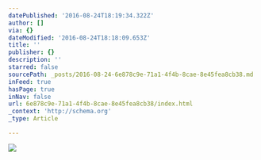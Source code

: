 ```yaml
---
datePublished: '2016-08-24T18:19:34.322Z'
author: []
via: {}
dateModified: '2016-08-24T18:18:09.653Z'
title: ''
publisher: {}
description: ''
starred: false
sourcePath: _posts/2016-08-24-6e878c9e-71a1-4f4b-8cae-8e45fea8cb38.md
inFeed: true
hasPage: true
inNav: false
url: 6e878c9e-71a1-4f4b-8cae-8e45fea8cb38/index.html
_context: 'http://schema.org'
_type: Article

---
```

![](https://the-grid-user-content.s3-us-west-2.amazonaws.com/186e168c-1d58-44f7-b66b-016abb59f066.jpg)